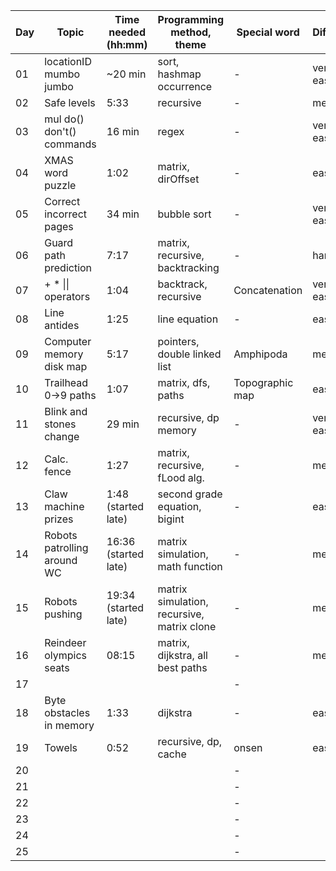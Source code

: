 | Day | Topic                       | Time needed (hh:mm)  | Programming method, theme                  | Special word    | Difficulty | Used help |
| --- | --------------------------- | -------------------- | ------------------------------------------ | --------------- | ---------- | --------- |
| 01  | locationID mumbo jumbo      | ~20 min              | sort, hashmap occurrence                   | -               | very easy  |           |
| 02  | Safe levels                 | 5:33                 | recursive                                  | -               | medium     |           |
| 03  | mul do() don't() commands   | 16 min               | regex                                      | -               | very easy  |           |
| 04  | XMAS word puzzle            | 1:02                 | matrix, dirOffset                          | -               | easy       |           |
| 05  | Correct incorrect pages     | 34 min               | bubble sort                                | -               | very easy  |           |
| 06  | Guard path prediction       | 7:17                 | matrix, recursive, backtracking            | -               | hard       |           |
| 07  | \+ \* \|\| operators        | 1:04                 | backtrack, recursive                       | Concatenation   | very easy  |           |
| 08  | Line antides                | 1:25                 | line equation                              | -               | easy       |           |
| 09  | Computer memory disk map    | 5:17                 | pointers, double linked list               | Amphipoda       | medium     |           |
| 10  | Trailhead 0->9 paths        | 1:07                 | matrix, dfs, paths                         | Topographic map | easy       |           |
| 11  | Blink and stones change     | 29 min               | recursive, dp memory                       | -               | very easy  |           |
| 12  | Calc. fence                 | 1:27                 | matrix, recursive, fLood alg.              | -               | medium     |           |
| 13  | Claw machine prizes         | 1:48 (started late)  | second grade equation, bigint              | -               | easy       |           |
| 14  | Robots patrolling around WC | 16:36 (started late) | matrix simulation, math function           | -               | medium     |           |
| 15  | Robots pushing              | 19:34 (started late) | matrix simulation, recursive, matrix clone | -               | medium     | Hint      |
| 16  | Reindeer olympics seats     | 08:15                | matrix, dijkstra, all best paths           | -               | medium     |           |
| 17  |                             |                      |                                            | -               |            |           |
| 18  | Byte obstacles in memory    | 1:33                 | dijkstra                                   | -               | easy       |           |
| 19  | Towels                      | 0:52                 | recursive, dp, cache                       | onsen           | easy       |           |
| 20  |                             |                      |                                            | -               |            |           |
| 21  |                             |                      |                                            | -               |            |           |
| 22  |                             |                      |                                            | -               |            |           |
| 23  |                             |                      |                                            | -               |            |           |
| 24  |                             |                      |                                            | -               |            |           |
| 25  |                             |                      |                                            | -               |            |           |
